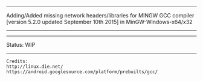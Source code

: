 ***
Adding/Added missing network headers/libraries for MINGW GCC compiler [version 5.2.0 updated September 10th 2015] in MinGW-Windows-x64/x32
***
***
Status: WIP
***
```
Credits:
http://linux.die.net/
https://android.googlesource.com/platform/prebuilts/gcc/
```
